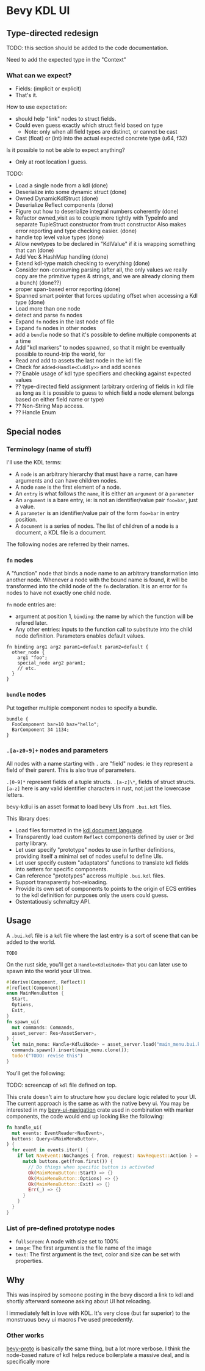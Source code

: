 # Bevy KDL UI

## Type-directed redesign

TODO: this section should be added to the code documentation.

Need to add the expected type in the "Context"

### What can we expect?

* Fields: (implicit or explicit)
* That's it.

How to use expectation:
* should help "link" nodes to struct fields.
* Could even guess exactly which struct field based on type
  * Note: only when all field types are distinct, or cannot be cast
* Cast (float) or (int) into the actual expected concrete type (u64, f32)

Is it possible to not be able to expect anything?
* Only at root location I guess.

TODO:
* Load a single node from a kdl (done)
* Deserialize into some dynamic struct (done)
* Owned DynamicKdlStruct (done)
* Deserialize Reflect components (done) 
* Figure out how to deserialize integral numbers coherently (done)
* Refactor owned_visit as to couple more tightly with TypeInfo and
  separate TupleStruct constructor from truct constructor
  Also makes error reporting and type checking easier. (done)
* handle top level value types (done)
* Allow newtypes to be declared in "KdlValue" if it is wrapping something
  that can (done)
* Add Vec & HashMap handling (done)
* Extend kdl-type match checking to everything (done)
* Consider non-consuming parsing (after all, the only values we really copy are the
  primitive types & strings, and we are already cloning them a bunch) (done??)
* proper span-based error reporting (done)
* Spanned smart pointer that forces updating offset when accessing a Kdl type (done)
* Load more than one node
* detect and parse `fn` nodes
* Expand `fn` nodes in the last node of file
* Expand `fn` nodes in other nodes
* add a `bundle` node so that it's possible to define multiple
  components at a time
* Add "kdl markers" to nodes spawned, so that it might be eventually
  possible to round-trip the world, for 
* Read and add to assets the last node in the kdl file
* Check for `Added<Handle<Cuddly>>` and add scenes
* ?? Enable usage of kdl type specifiers and checking against expected values
* ?? type-directed field assignment (arbitrary ordering of fields in kdl file
  as long as it is possible to guess to which field a node element belongs based
  on either field name or type)
* ?? Non-String Map access.
* ?? Handle Enum

## Special nodes

### Terminology (name of stuff)

I'll use the KDL terms:
* A `node` is an arbitrary hierarchy that must have a name, can have arguments
  and can have children nodes.
* A node `name` is the first element of a node.
* An `entry` is what follows the `name`, it is either an `argument` or a `parameter`
* An `argument` is a bare entry, ie: is not an identifier/value pair `foo=bar`, just
  a value.
* A `parameter` is an identifier/value pair of the form `foo=bar` in entry position.
* A `document` is a series of nodes. The list of children of a node is a document, a
  KDL file is a document. 

The following nodes are referred by their names.

### `fn` nodes

A "function" node that binds a node name to an arbitrary transformation
into another node. Whenever a node with the bound name is found, it will
be transformed into the child node of the `fn` declaration. It is an
error for `fn` nodes to have not exactly one child node.

`fn` node entries are:
* argument at position 1, `binding`: the name by which the function will be
  refered later.
* Any other entries: inputs to the function call to substitute into the child
  node definition. Parameters enables default values.
```kdl
fn binding arg1 arg2 param1=default param2=default {
  other_node {
    arg1 "foo";
    special_node arg2 param1;
    // etc.
  }
}
```

### `bundle` nodes

Put together multiple component nodes to specify a bundle.
```kdl
bundle {
  FooComponent bar=10 baz="hello";
  BarComponent 34 1134;
}
```

### `.[a-z0-9]+` nodes and parameters

All nodes with a name starting with `.` are "field" nodes: ie they represent
a field of their parent. This is also true of parameters.

`.[0-9]*` represent fields of a tuple structs. `.[a-z]\*`, fields of struct
structs. `[a-z]` here is any valid identifier characters in rust, not just
the lowercase letters.


bevy-kdlui is an asset format to load bevy UIs from `.bui.kdl` files.

This library does:
* Load files formatted in the [kdl document language][kdl].
* Transparently load custom `Reflect` components defined by user or
  3rd party library.
* Let user specify "prototype" nodes to use in further definitions,
  providing itself a minimal set of nodes useful to define UIs.
* Let user specify custom "adaptators" functions to translate kdl
  fields into setters for specific components.
* Can reference "prototypes" accross multiple `.bui.kdl` files.
* Support transparently hot-reloading.
* Provide its own set of components to points to the origin
  of ECS entities to the kdl definition for purposes only the users
  could guess.
* Ostentatiously schmaltzy API.

[kdl]: https://kdl.dev

## Usage

A `.bui.kdl` file is a `kdl` file where the last entry is a sort of
scene that can be added to the world.

```kdl
TODO
```

On the rust side, you'll get a `Handle<KdluiNode>` that you can later use
to spawn into the world your UI tree.

```rust
#[derive(Component, Reflect)]
#[reflect(Component)]
enum MainMenuButton {
  Start,
  Options,
  Exit,
}
fn spawn_ui(
  mut commands: Commands,
  asset_server: Res<AssetServer>,
) {
  let main_menu: Handle<KdluiNode> = asset_server.load("main_menu.bui.kdl");
  commands.spawn().insert(main_menu.clone());
  todo!("TODO: revise this")
}
```

You'll get the following:

TODO: screencap of `kdl` file defined on top.

This crate doesn't aim to structure how you declare logic related to your UI.
The current approach is the same as with the native bevy ui. You may be interested
in my [bevy-ui-navigation][bevy-ui-navigation] crate used in combination with marker
components, the code would end up looking like the following:

```rust
fn handle_ui(
  mut events: EventReader<NavEvent>,
  buttons: Query<&MainMenuButton>,
) {
  for event in events.iter() {
    if let NavEvent::NoChanges { from, request: NavRequest::Action } = event {
      match buttons.get(from.first()) {
        // Do things when specific button is activated
        Ok(MainMenuButton::Start) => {}
        Ok(MainMenuButton::Options) => {}
        Ok(MainMenuButton::Exit) => {}
        Err(_) => {}
      }
    }
  }
}
```

[bevy-ui-navigation]: https://github.com/nicopap/ui-navigation

### List of pre-defined prototype nodes

* `fullscreen`: A node with size set to 100%
* `image`: The first argument is the file name of the image
* `text`: The first argument is the text, color and size can be set
  with properties.

## Why

This was inspired by someone posting in the bevy discord a link to
kdl and shortly afterward someone asking about UI hot reloading.

I immediately felt in love with KDL. It's very close (but far superior)
to the monstruous bevy ui macros I've used precedently.

### Other works

[bevy-proto][bevy-proto] is basically the same thing, but a lot more
verbose. I think the node-based nature of kdl helps reduce boilerplate
a massive deal, and is specifically more 

[bevy-proto]: https://github.com/mrgvsv/bevy_proto